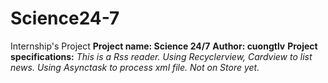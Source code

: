 # Science24-7
Internship's Project
**Project name: Science 24/7**
**Author: cuongtlv**
**Project specifications:**
_This is a Rss reader._
_Using Recyclerview, Cardview to list news._
_Using Asynctask to process xml file._
_Not on Store yet._